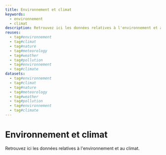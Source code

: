 ```yaml
---
title: Environnement et climat
keywords:
  - environnement
  - climat
description: Retrouvez ici les données relatives à l'environnement et au climat
reuses:
  - tag#environnement
  - tag#climat
  - tag#nature
  - tag#meteorology
  - tag#weather
  - tag#pollution
  - tag#environnement
  - tag#climate
datasets:
  - tag#environnement
  - tag#climat
  - tag#nature
  - tag#meteorology
  - tag#weather
  - tag#pollution
  - tag#environnement
  - tag#climate
---
```

# Environnement et climat

Retrouvez ici les données relatives à l'environnement et au climat.
